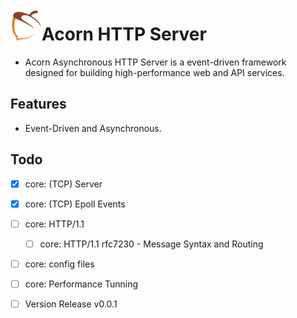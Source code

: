 <img src='includes/assets/logo.png' align='left' width='50'></img><b>
# Acorn HTTP Server
</b>

- Acorn Asynchronous HTTP Server is a event-driven framework designed for building high-performance web and API services.
## Features
- Event-Driven and Asynchronous.
## Todo ##
- [x] core: (TCP) Server
- [x] core: (TCP) Epoll Events
- [ ] core: HTTP/1.1
  - [ ] core: HTTP/1.1 rfc7230 - Message Syntax and Routing
- [ ] core: config files
- [ ] core: Performance Tunning
- [ ] Version Release v0.0.1

